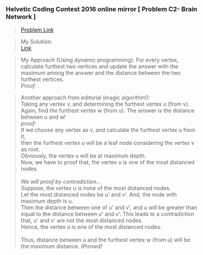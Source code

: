 ### Helvetic Coding Contest 2016 online mirror [ Problem C2- Brain Network ]

> [Problem Link](https://codeforces.com/contest/690/problem/C2)

> My Solution: \
[Link](https://github.com/royastik27/competitive-programming/tree/main/codeforces)

> My Approach (Using dynamic programming):
For every vertex, calculate furthest two vertices and update the answer with the maximum among the answer and the distance between the two furthest vertices. \
*Proof:*

> Another approach from editorial (magic algorithm!): \
Taking any vertex v, and determining the furthest vertex u (from v). Again, find the furthest vertex w (from u). The answer is the distance between u and w! \
*proof:* \
If we choose any vertex as v, and calculate the furthest vertex u from it, \
then the furthest vertex u will be a leaf node considering the vertex v as root. \
Obviously, the vertex u will be at maximum depth. \
Now, we have to proof that, the vertex u is one of the most distanced nodes. \
\
*We will proof by contradiction...* \
Suppose, the vertex u is none of the most distanced nodes. \
Let the most distanced nodes be u' and v'. And, the node with maximum depth is u. \
Then the distance between one of u' and v', and u will be greater than equal to the distance between u' and v'. This leads to a contradiction that, u' and v' are not the most distanced nodes. \
Hence, the vertex u is one of the most distanced nodes. \
\
Thus, distance between u and the furthest vertex w (from u) will be the maximum distance. *(Proved)*